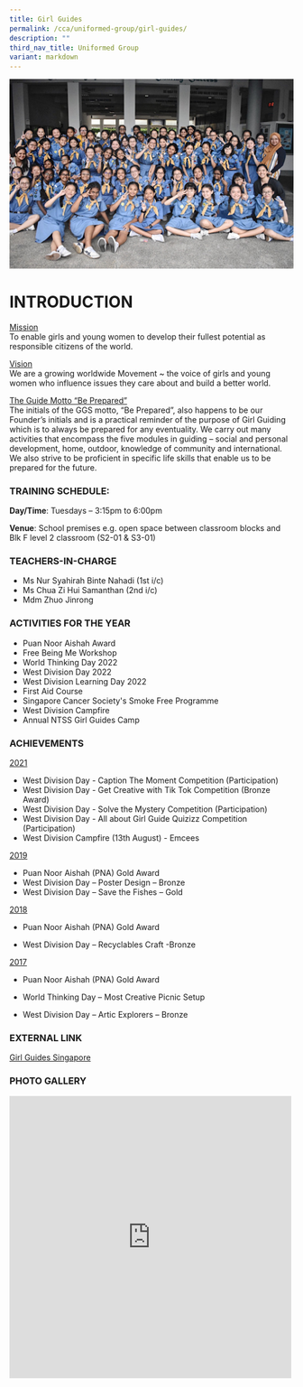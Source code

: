```yaml
---
title: Girl Guides
permalink: /cca/uniformed-group/girl-guides/
description: ""
third_nav_title: Uniformed Group
variant: markdown
---
```

![](/images/main.jpg)

# INTRODUCTION
<u>Mission</u><br>
To enable girls and young women to develop their fullest potential as responsible citizens of the world.

<u>Vision</u><br>
We are a growing worldwide Movement ~ the voice of girls and young women who influence issues they care about and build a better world.

<u>The Guide Motto “Be Prepared”</u><br>
The initials of the GGS motto, “Be Prepared”, also happens to be our Founder’s initials and is a practical reminder of the purpose of Girl Guiding which is to always be prepared for any eventuality. We carry out many activities that encompass the five modules in guiding – social and personal development, home, outdoor, knowledge of community and international. We also strive to be proficient in specific life skills that enable us to be prepared for the future.

### TRAINING SCHEDULE:

**Day/Time**: Tuesdays – 3:15pm to 6:00pm

**Venue**: School premises e.g. open space between classroom blocks and Blk F level 2 classroom (S2-01 &amp; S3-01)

### TEACHERS-IN-CHARGE

* Ms Nur Syahirah Binte Nahadi (1st i/c)
* Ms Chua Zi Hui Samanthan (2nd i/c)
* Mdm Zhuo Jinrong

### ACTIVITIES FOR THE YEAR

* Puan Noor Aishah Award
* Free Being Me Workshop
* World Thinking Day 2022
* West Division Day 2022 
* West Division Learning Day 2022
* First Aid Course
* Singapore Cancer Society's Smoke Free Programme
* West Division Campfire 
* Annual NTSS Girl Guides Camp

### ACHIEVEMENTS

<u>2021</u>

* West Division Day - Caption The Moment Competition (Participation)
* West Division Day - Get Creative with Tik Tok Competition (Bronze Award)
* West Division Day - Solve the Mystery Competition (Participation)
* West Division Day - All about Girl Guide Quizizz Competition (Participation)
* West Division Campfire (13th August) - Emcees

<u>2019</u>

* Puan Noor Aishah (PNA) Gold Award
* West Division Day – Poster Design – Bronze
* West Division Day – Save the Fishes – Gold 

<u>2018</u>

* Puan Noor Aishah (PNA) Gold Award

* West Division Day – Recyclables Craft -Bronze



<u>2017</u>

* Puan Noor Aishah (PNA) Gold Award

* World Thinking Day – Most Creative Picnic Setup 

* West Division Day – Artic Explorers – Bronze


### EXTERNAL LINK

[Girl Guides Singapore](https://www.girlguides.org.sg)

### PHOTO GALLERY

<iframe allowfullscreen="true" height="500" width="500" frameborder="0" src="https://docs.google.com/presentation/d/e/2PACX-1vRolY5cnEIwByzC2Hj1hGgF7r0hTpaynH3kI-0vWWYGZk6RN0PpohUYG4HHA6F_UlVTxIKL3GkjbwWZ/embed?start=true&amp;loop=true&amp;delayms=3000"></iframe>